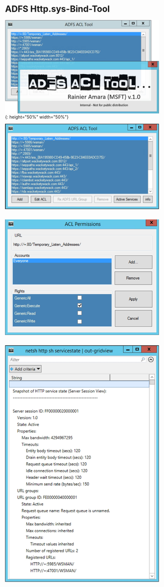 # ADFS Http.sys-Bind-Tool

![ADFS_Http.sys_ACL_Tool](DocImages/splash.jpg){: height="50%" width="50%"}


![ADFS Http.sys-Bind-Tool](DocImages/main.jpg)&nbsp;&nbsp;


![ADFS Http.sys-Bind-Tool](DocImages/edit.jpg)&nbsp;&nbsp;


![ADFS Http.sys-Bind-Tool](DocImages/list.jpg)&nbsp;&nbsp;
